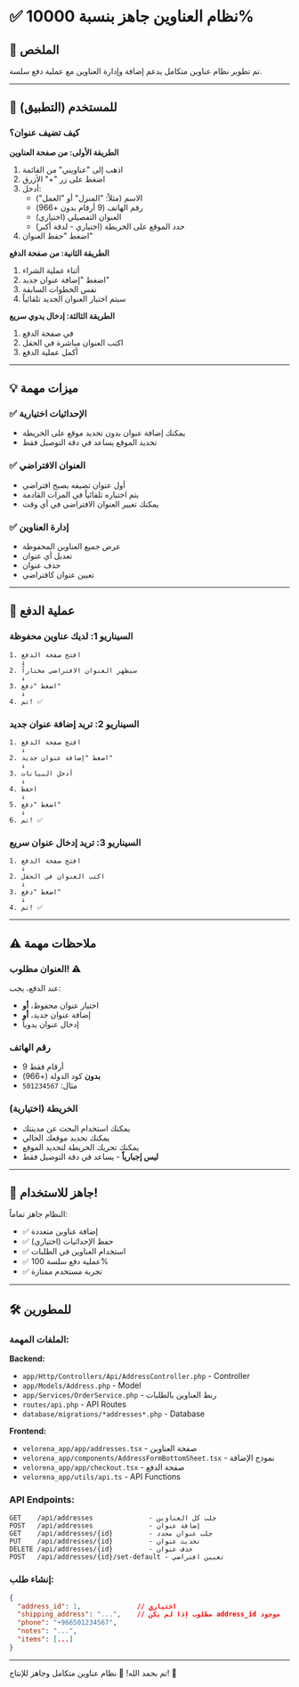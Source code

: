 # ✅ نظام العناوين جاهز بنسبة 10000%

## 🎯 الملخص

تم تطوير نظام عناوين متكامل يدعم إضافة وإدارة العناوين مع عملية دفع سلسة.

---

## 📱 للمستخدم (التطبيق)

### كيف تضيف عنوان؟

**الطريقة الأولى: من صفحة العناوين**
1. اذهب إلى "عناويني" من القائمة
2. اضغط على زر "+" الأزرق
3. أدخل:
   - الاسم (مثلاً: "المنزل" أو "العمل")
   - رقم الهاتف (9 أرقام بدون +966)
   - العنوان التفصيلي (اختياري)
   - حدد الموقع على الخريطة (اختياري - لدقة أكبر)
4. اضغط "حفظ العنوان"

**الطريقة الثانية: من صفحة الدفع**
1. أثناء عملية الشراء
2. اضغط "إضافة عنوان جديد"
3. نفس الخطوات السابقة
4. سيتم اختيار العنوان الجديد تلقائياً

**الطريقة الثالثة: إدخال يدوي سريع**
1. في صفحة الدفع
2. اكتب العنوان مباشرة في الحقل
3. أكمل عملية الدفع

---

## 💡 ميزات مهمة

### ✅ الإحداثيات اختيارية
- يمكنك إضافة عنوان بدون تحديد موقع على الخريطة
- تحديد الموقع يساعد في دقة التوصيل فقط

### ✅ العنوان الافتراضي
- أول عنوان تضيفه يصبح افتراضي
- يتم اختياره تلقائياً في المرات القادمة
- يمكنك تغيير العنوان الافتراضي في أي وقت

### ✅ إدارة العناوين
- عرض جميع العناوين المحفوظة
- تعديل أي عنوان
- حذف عنوان
- تعيين عنوان كافتراضي

---

## 🚀 عملية الدفع

### السيناريو 1: لديك عناوين محفوظة
```
1. افتح صفحة الدفع
   ↓
2. سيظهر العنوان الافتراضي مختاراً
   ↓
3. اضغط "دفع"
   ↓
4. تم! ✅
```

### السيناريو 2: تريد إضافة عنوان جديد
```
1. افتح صفحة الدفع
   ↓
2. اضغط "إضافة عنوان جديد"
   ↓
3. أدخل البيانات
   ↓
4. احفظ
   ↓
5. اضغط "دفع"
   ↓
6. تم! ✅
```

### السيناريو 3: تريد إدخال عنوان سريع
```
1. افتح صفحة الدفع
   ↓
2. اكتب العنوان في الحقل
   ↓
3. اضغط "دفع"
   ↓
4. تم! ✅
```

---

## ⚠️ ملاحظات مهمة

### العنوان مطلوب! ⚠️
عند الدفع، يجب:
- اختيار عنوان محفوظ، **أو**
- إضافة عنوان جديد، **أو**
- إدخال عنوان يدوياً

### رقم الهاتف
- 9 أرقام فقط
- **بدون** كود الدولة (+966)
- مثال: `501234567`

### الخريطة (اختيارية)
- يمكنك استخدام البحث عن مدينتك
- يمكنك تحديد موقعك الحالي
- يمكنك تحريك الخريطة لتحديد الموقع
- **ليس إجبارياً** - يساعد في دقة التوصيل فقط

---

## 🎉 جاهز للاستخدام!

النظام جاهز تماماً:
- ✅ إضافة عناوين متعددة
- ✅ حفظ الإحداثيات (اختياري)
- ✅ استخدام العناوين في الطلبات
- ✅ عملية دفع سلسة 100%
- ✅ تجربة مستخدم ممتازة

---

## 🛠️ للمطورين

### الملفات المهمة:

**Backend:**
- `app/Http/Controllers/Api/AddressController.php` - Controller
- `app/Models/Address.php` - Model
- `app/Services/OrderService.php` - ربط العناوين بالطلبات
- `routes/api.php` - API Routes
- `database/migrations/*addresses*.php` - Database

**Frontend:**
- `velorena_app/app/addresses.tsx` - صفحة العناوين
- `velorena_app/components/AddressFormBottomSheet.tsx` - نموذج الإضافة
- `velorena_app/app/checkout.tsx` - صفحة الدفع
- `velorena_app/utils/api.ts` - API Functions

### API Endpoints:
```
GET    /api/addresses              - جلب كل العناوين
POST   /api/addresses              - إضافة عنوان
GET    /api/addresses/{id}         - جلب عنوان محدد
PUT    /api/addresses/{id}         - تحديث عنوان
DELETE /api/addresses/{id}         - حذف عنوان
POST   /api/addresses/{id}/set-default - تعيين افتراضي
```

### إنشاء طلب:
```json
{
  "address_id": 1,              // اختياري
  "shipping_address": "...",    // مطلوب إذا لم يكن address_id موجود
  "phone": "+966501234567",
  "notes": "...",
  "items": [...]
}
```

---

تم بحمد الله! 🎊
نظام عناوين متكامل وجاهز للإنتاج! 🚀

